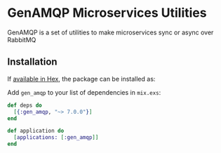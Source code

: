 # GenAMQP Microservices Utilities

GenAMQP is a set of utilities to make microservices sync or async over RabbitMQ

## Installation

If [available in Hex](https://hex.pm/packages/gen_amqp), the package can be installed as:

Add `gen_amqp` to your list of dependencies in `mix.exs`:

  ```elixir
  def deps do
    [{:gen_amqp, "~> 7.0.0"}]
  end

  def application do
    [applications: [:gen_amqp]]
  end
  ```
